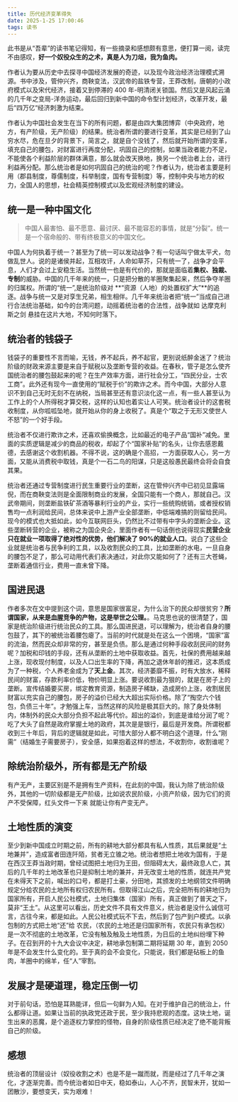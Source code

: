 ```yaml
---
title: 历代经济变革得失
date: 2025-1-25 17:00:46
tags: 读书
---
```


此书是从“吾辈”的读书笔记得知，有一些摘录和感想颇有意思，便打算一阅，读完不由感叹，**好一个奴役众生的之术，真是人为刀俎，我为鱼肉。**

作者认为要从历史中去探寻中国经济发展的奇迹，以及现今政治经济治理模式溯源。书中涉及，管仲兴齐，商鞅变法，汉武帝的盐铁专营，王莽改制，唐朝的小政府模式以及宋代经济，接着又到停滞的 400 年-明清闭关锁国。然后又是风起云涌的几千年之变局-洋务运动，最后回归到新中国的命令型计划经济，改革开发，最后“四万亿“经济刺激为结束。

作者认为中国社会发生在当下的所有问题，都是由四大集团博弈（中央政府，地方，有产阶级，无产阶级）的结果。统治者所谓的要进行变革，其实是已经到了山穷水尽，危在旦夕的背景下，简言之，就是自个没钱了，然后就开始所谓的变革，填充自己的腰包，对财富进行再度分配，巩固自己的控制，如果当政者能力不足，不能使各个利益阶层的群体满意，那么就会改天换地，换另一个统治者上台，进行利益再分配。那么统治者是如何巩固自己的统治的呢？作者认为，统治者主要是利用（郡县制度，尊儒制度，科举制度，国有专营制度）等，控制中央与地方的权力，全国人的思想，社会精英控制模式以及宏观经济制度的建设。

## 统一是一种中国文化

> 中国人最害怕、最不愿意、最讨厌、最不能容忍的事情，就是“分裂”。统一是一个宿命般的、带有终极意义的中国文化。

中国人为何执着于统一？甚至为了统一可以发动战争？有一句话叫宁做太平犬，勿做乱世人。说的是诸侯并起，互相攻讦，人命如草芥，只有统一了，战争才会平息，人们才会过上安稳生活。当然统一也是有代价的，那就是面临着**集权、独裁、专制**的威胁。中国的几千年来的统一，只是把分散的羊圈聚集起来，然后争夺羊圈的归属权。所谓的“统一”,是统治阶级对 **“资源（人地）的处置权扩大”**的追逐。战争与统一又是对孪生兄弟，相生相伴。几千年来统治者把“统一”当成自己进行合法统治基础，如今的台湾问题，动摇着统治者的合法性，战争就如 达摩克利斯之剑 悬挂在这片大地，不知何时落下。

<!-- 对统治者的好处，我认为可以归为一点，那就。对利益的追逐，战争便随后而至，而后接着统一的名头，消灭其它对手，直至达成最大资资可控程度的阀值才停止下来。统一的实质至少中国几千年来的统一都是如此。


> “任何选择都有代价，统一也不例外。若将这个汉字组合拆解开来，“统”者“归总”，“一”者“划一”，这个词的背后隐隐约约地站立着三个让人望而生畏的“怪物”：。这似乎是一枚硬币的两面，你别无选择” -->

## 统治者的钱袋子

钱袋子的重要性不言而喻，无钱，养不起兵，养不起官，更别说纸醉金迷了？统治阶级的财政来源主要是来自于赋税以及垄断专营的收益。在春秋，管子是怎么使齐国统治者的腰包鼓起来的呢？在生产效率方面，进行社会分工，“四民分业，士农工商”。此外还有现今一直使用的“赋税于价”的欺诈之术。而今中国，大部分人意识不到自己无时无刻不在纳税，当局甚至还有意识淡化这一点，有一些人甚至认为工作上的个人所得税才算交税，这样的认知也着实让人可笑。统治者设计的这套税收制度，从你呱呱坠地，就开始从你的身上收税了。真是个“取之于无形又使世人不怒”的一个好手段。

统治者不仅进行欺诈之术，还喜欢偷换概念，比如最近的电子产品“国补”减免。里面的实质逻辑是减少的商品的税收，却起了个“国家补贴”的名头，让你去感恩戴德，去感谢这个收割机器。不得不说，这的确是个高招，一方面获取人心，另一方面，又能从消费税中取钱，真是个一石二鸟的阳谋，只是这般愚民最终会将会自食其果。

统治者还通过专营制度进行民生重要行业的垄断，这在管仲兴齐中已初见显露端倪，而在商鞅变法则是全面限制商业的发展，全国只能有一个商人，那就自己。汉武帝期间，则垄断盐铁矿茶酒等暴利行业的产业，实行一些统购统销，或者授权销售均一点利润给民间，总体来说中上游产业全部垄断，中低端难搞的则留给民间。现今的模式也大抵如此，如今互联网巨头，仍然比不过带有中字头的垄断企业。这些垄断转营的企业，被称之为国企央企，里面作者有一句话倒也说得现实**民营企业只在就业一项取得了绝对性的优势，他们解决了 90%的就业人口**。说白了这些企业就是统治者与民争利的工具，以及收割民众的工具，比如垄断的水电，一旦自身的腰包不足了，那么可动用代表们表决通过，对此你又能如何了？还有三大苍蝇，垄断着通信行业，费用一直未曾下降。

## 国进民退

作者多次在文中提到这个词，意思是国家很富足，为什么治下的民众却很贫穷？**所谓国家，从来是血腥竞争的产物，这是举世之公理。**。马克思也说的很清楚了，国家是统治阶级进行统治民众的工具。那么国进民退，可以理解为，统治者自身的腰包鼓了，其下的被统治着腰包瘪了。当前的时代就是处在这么一个困境，“国家”富的流油，然而民众却非常的穷，甚至是负债。那么是通过何种手段收刮民间的财务呢？加税和印钱的手段，还有从垄断的土地中获取收益。首先，社保的费用越来越上涨，现收现付制度，以及人口出生率的下降，再加之退休年龄的推迟，这本质成为了一种税，个人养老金成为了**天上金**。其次，经济萎靡不振，时有大放水，稀释民间的财富，存款利率价低，物价明显上涨。要说收割最为狠的，就是在房子上的垄断。宣传结婚要买房，绑定教育资源，制造房子稀缺，造成房价上涨，收割居民财富以充实自己的腰包，房子的溢价已经大大超出实际价格。除了“掏空六个钱包，负债三十年”。才勉强上车，当然这样的风险是极其巨大的。除了身处体制内，体制外的民众大部分负担不起此等代价。超出的溢价，到底是谁给分润了呢？吃了大头了自然是政府掌握土地的政府，其次是是银行，最后是开发商。所谓税都收到三十年后，背后的逻辑就是如此，可惜大部分人都不明白这个道理，什么“刚需”（结婚生子需要房子），安全感，如果抱着这样的想法，不收割你，收割谁呢？

## 除统治阶级外，所有都是无产阶级

有产无产，主要区别是不是拥有生产资料，在此刻的中国，我认为除了统治阶级外，其他的一切阶级都是无产阶级，比如说农民阶级，小资产阶级，因为它们的资产不受保障，红头文件一下来 就能让你有产变无产。

<!-- 一个各地划区而治，为了利益或者寻求扩展，那么战争就是实现的手段之一，春秋战国时期周天子权威旁落，诸侯互相吞并，战争不断。魏晋时期五胡乱华，五代十国又是互相攻伐，又到 -->

## 土地性质的演变

至少到新中国成立时期之前，所有的耕地大部分都具有私人性质，其后果就是“土地兼并”，造成富者田连阡陌，贫者无立锥之地。统治者想把土地收为国有，于是在西汉王莽当政时期，曾经试图把土地归为王田，但阻碍太大，最终政息人亡，其后的几千年的土地改革也只是抑制土地的兼并，并无改变土地的性质，就连共产党在未得天下之前，喊出的口号，都是打土豪，分田地，其颁发的土地纲领文件明确规定分给农民的土地所有权归农民所有。但取得江山之后，完全把所有的耕地归为国家所有，开启人民公社模式，土地归集体（国家）所有，真正做到了普天之下，莫非“王土”。从这里可以看出，历史文件不具有文件意义，统治者是没什么诚信可言，古往今来，都是如此。人民公社模式玩不下去，然后到了包产到户模式。以承包制的方式把土地“还”给 农民，（农民的土地还是归国家所有，农民只有承包权）是一次不彻底的土地改革，它没有触及触及土地性质，为日后的土地纠纷埋下种子。在召到开的十九大会议中决定，耕地承包制第二期将延期 30 年，直到 2050 年是不会发生什么变化的。至于真的会不会变化，只能说，我们都是砧板上的鱼肉，羊圈中的绵羊，任“人”宰割。

## 发展才是硬道理，稳定压倒一切

对于前句话，恐怕是耳熟能详，但后一句鲜为人知。在对于维护自己的统治上，什么都得让道。如果让当前的执政党还政于民，至少我持悲观的态度。这块土地，诞生出来的恶魔，是个追逐权力掌控的怪物，自身的阶级性质已经决定了绝不能背叛自己的阶级。

## 感想

统治者的顶层设计（奴役收割之术）也是不是一蹴而就，而是经过了几千年之演化，才逐渐完善。而今统治者如日中天，稳如泰山，人心不齐，民智未开，犹如一团散沙，要想变天，实为艰难！

<!-- ## 政府的财政收入

盐铁专营的始作俑者-》中央集权制度的经济保障

如何 收割民众，又如何使其不埋怨，那就是 隐藏税，愚民，偷换概念，把税收隐藏在商品里，实行间接征税

中国的统治术 又欺诈之术，或者说愚民，

鼓励消费的异端思想

管子 的“以工代赈”，雇佣失业的修宫殿，犹如现代 修路，“大基建”。
垄断衣食住行，各个方面把控。

就算成为第一经济大国，第一军事大国，
那又如何呢？
首先先说，

集权经济模式的老祖宗，商鞅，一个遗臭万年，千古唾弃的帮凶，刽子手。

极力推荐这本书，历朝历代的统治之术，这本书是一个概括！写得太直白了。其他历史书，也只是历史事件，也就叙述了一下，这该学学如何读历史了？

统一的代价。

不寒而栗，难怪就毫无办法吗？统一意味的约束，自由的对立面。

治理流派，重商重农

中央集权制度的国家！现在才深刻有体会，
什么民主专政，全部都是扯淡。

“维持大一统、实行威权治理的基本理念无实质性更变”。权力堪比毒药，那么容易改？

大一统之前的管仲变法，商鞅变法

多元化好，还是单一好？

“所谓的意识形态，就是一群人对环境的解释，以及对该环境如何调理出秩序，所提出对策背后一套共有的思想模式”

变革之动机，稳定或者扩张，现在是稳定

齐桓公称霸

变革一般发生在远离政治中心，没有包袱

放活微观，管制宏观，对内刺激商品经济的发育，对外降低关税，
财政税收价格的把控

国储粮 控制粮食价格

控制原材料-》储存成品-》高价钱

## 政府的财政收入

盐铁专营的始作俑者-》中央集权制度的经济保障

如何 收割民众，又如何使其不埋怨，那就是 隐藏税，愚民，偷换概念，把税收隐藏在商品里，实行间接征税

中国的统治术 又欺诈之术，或者说愚民，取之于无形 世人不怒

鼓励消费的异端思想

管子 的“以工代赈”，雇佣失业的修宫殿，犹如现代 修路，“大基建”。

仓廪实则知礼节,衣食足则知荣辱

盐 专卖 ，铁 国有 民营 三七分

税赋
道格拉斯 诺斯，政府是一种提供保护和公正而收取税金作为回报的组织

商战，有点意思

尊重市场规律的国家干预着

儒家 治国
（轻徭薄赋）克己仁义，以农为本
，商家治国 两者区别

命令型计划经济的鼻祖 商鞅

战争-》商鞅鼓励的
农耕，军战 中央集权

土地私有化 ，废井田，开阡陌，户籍制度，限制人口流动

独裁者 往往以人民的名义行事

土地国有化 ，现在造反更难了

军爵制度 打破贵族制度

国害 五十万 间谍 愚民 殖人，不许议论，不许反对，也不许赞同，要的是闭嘴，同出一辙的治理模式，

无谈国事，商鞅 “强国贫民”， 疲于奔命，现代统治术 也不过如此 反智 愚民

商鞅 毛泽东 商鞅徒木立信论

第三讲：

发展是硬道理，稳定压倒一切

汉武帝变法：顶层设计的集大成者

之所以放权让利，并非统治者慈悲大法，改革开放 是 快玩奔溃了。那个时候政权稳定？

”放水养鱼“

汉武帝 只读一种书，“不要读书”

国营化经济政策

钱，盐，酒

盐专卖
采产销 中央盐企业 -电网水，电信三大苍夷，油，烟酒，茶叶

政府的收入的增加并非因为生产效率的提高，而是既有的社会财富在政府与民间的重新分配

向有产阶级收税 10%， 高发令， 群众斗群斗，文革这也不是？
产业改革，流通改革，税收改革-》国库为之一饱，增加国家收入

王莽改制

中国人认为今不如古，前人比后人聪明，但现在都是 “相信后人的智慧”

所有推行计划经济的人 无不以“均贫富”和实现社会公正为口号，而实际上都是为了加强集权以及扩充财政收入

失败：政权的合法性没有稳固

集权者用以鼓噪民心的理由大抵有 4 个，
抵御外国侵略
防止地方割据
反贪反腐
反对贫富不均
任何集权式的经济改革从本质来说都不是为了促进生产力，而是通过财富的重新分配。、

桃花源式的，封闭自足的自然经济的向往，现在我也有这种思想，称之为躺平，魏晋时期，当今
时代思想并不大解放，小农经济对国民的吸引力

第五讲，世民治国，最盛的王朝与最小的政府

世界时间： 天道眷顾

太宗皇帝真长策，赚得英雄尽白头

科举制度是对世族模式的反动
轻税简政

分权过度

专营-》对民众的实际影响，对于其涨价毫无办法，你不能不用

王安石变法
宋工商业发达

中央养兵

养权贵，养官吏，养兵-》庞大的人口，一旦经济停滞，无法剥削更多，那么就是开始精简。
地方财政-》土地， 安得广厦千万间，土地财政 政策 垄断。税都收到了三十年后。现在税都收完了
一切都停滞了，这样的发展可以持续吗？

资源性，暴力性，必须性， 专营制度 up
国有集团 聚集在少数的上游产业，垄断地位

连水果的买卖都要垄断，粮票制度

当今政府管制能力之强

500 多年的人均 gdp 增长率 0

稳定压倒一切-》稳定压垮一切

国家要修书，那就是另一种意义上的毁书

言论自由，结社自由，出版自由 至今仍然没有自由

人民原子化，当然散沙
散沙术： 男耕女织 中国式的唯美主义的诅咒

高度专制的中央集权制度对闭关锁国以及社会组织的散沙化有着天然的渴望
这种制度若得不到根本性的改变，任何新的技术进步都可能异化为提高异化自转能力的手段

“自转”太可怕了 贸易战

现在城市化已经到了尽头，地也卖得不怎么样，三驾马车？民众没钱消费不起来，
只是一纸空话叫消费，没钱怎么消费

中国的传统不是制造一个更好的捕鼠机，而是从官方取得捕鼠的特权

洋务运动

修铁路：政治意义，人口流动商品流动

恢复高考制度，将潜在的不满以及反对力量纳入统治体系之内

一个国家是不是完全市场经济，金融业的自由化程度是关键性指标

当地政府仍然向上一年虚报的数据向农民征粮

背叛了农民 -集体化改造 合作社-》土地开始不私有了

分到农民土地又被归为集体所有 国有化的一种表现形式

在整个计划经济时期，农民是一个被背叛和剥削的阶层，他们失去了土地，被剥夺了进入城市的权力
他们创造的财富 以剪刀差的方式 转化为了国有资产，农名的后代如何，房地产，消费经济，农名工，讨薪难
养老金

农名一无所有

以承包制的方式把土地“还”给 农民，是一次不彻底的土地改革，它没有触及触及土地性质，为日后的土地纠纷埋下种子。
普天之下，莫非“王土”

企业一旦做大，就被中央摘桃子，

非均衡的发展造成非均衡的财富分配，基层农民及产业工人付出了最大的代价

## 本书感想

令人发醒。跟以往的历史书不同，

大小孩带小小孩？

少数人？多数人

这确实是值得讨论的一件事情。
有时候我们很害怕成为少数人，有人时候却骄傲的成为少数人。

卷，失序的竞争
中国的躺平真的会饿死，

论分红

财可通神？神通？

无中生有，其实我们注重的是结果。

你有没有听过这样一句话：幸福来源于对比，平静来源于支配。既能支配他人命运，又能通过感知他人痛苦对比出幸福，所以许多人乐此不疲

铁拳离我们很遥远？
github 打不开,信息的封锁。对自己不利的东西，屏蔽

世界是一堵大墙。

愚名。补贴陷井，实则减税

习惯偷换概念，让你感恩戴德，补贴的实质是减税。污蔑民主，自由的概念

读历史，要对照现实。要论得失。令人发醒

看历史就是看看前人怎么设计收割，后来人如何避免踩坑，倒似乎都是换汤不换药。

以史为鉴，成了空话。

简而言之，就是你抄我，我抄你

税，旅游经济，但不会说增加政府财政收入

只会说，促进当地经济发展。极好百姓，增加就业

国家的剥削工具，最大的地主，剥削家，统治阶级

“在整个计划经济时期，农民是一个被背叛和剥夺的阶层。他们失去了土地，被剥夺了进入城市的权利，他们创造的财富以“剪刀差”的方式转化为国家资产，而他们的生活质量却没有得到相应的改善”

摘录来自
历代经济变革得失
SoBooKs.cc
此材料受版权保护。

集权极权的特性，管天管地管宇宙，为人类指明方向。就喜欢把人管起来，与自由对立

如果翻看历史，就知道统治阶级是个失信的东西，近代的历史文件不具有意义就是如此，很多人被愚弄，

统治者并不是想印钱就字印钱，这样崩盘的越快

统治阶级阻碍人们获取资讯

github 打不开

财政问题
养管养兵

男女情感发生矛盾的本质，对方都不尊重对方，只想当对方的上下级，没有把对方放在平等的地位，只想享受，不想义务。

幸福不发声？

少数人发生？有点偷换概念了

《极权主义起源》
集权主义三大特征

1. 组织上国际化
2. 意识形态全面化
3. 政治抱负全球化 -->
